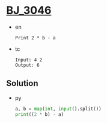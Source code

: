 # [BJ_3046](https://acmicpc.net/problem/3046)

* en

  ```en
  Print 2 * b - a
  ```

* tc

  ```tc
  Input: 4 2
  Output: 6
  ```

## Solution

* py

  ```py
  a, b = map(int, input().split())
  print((2 * b) - a)
  ```
